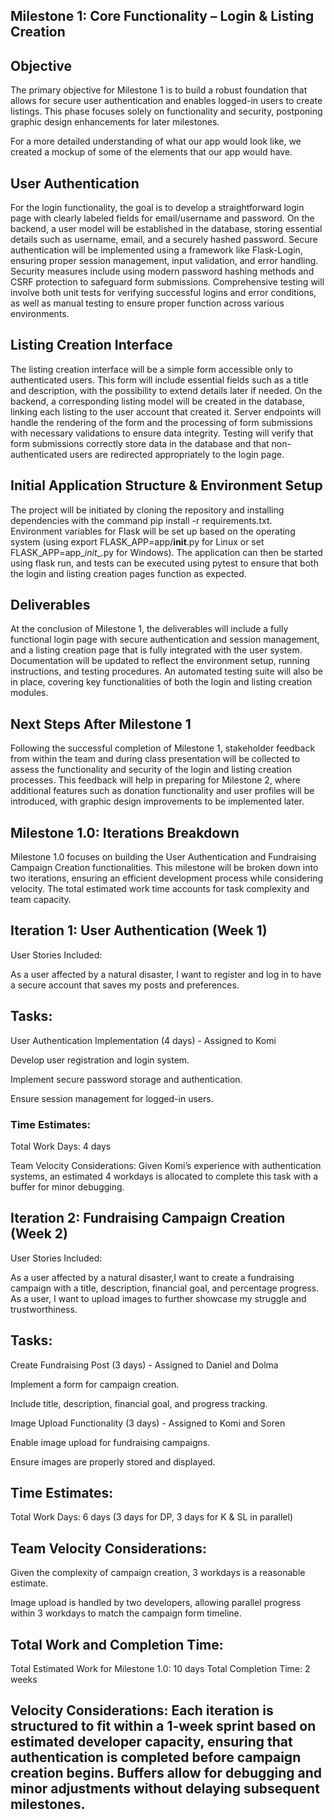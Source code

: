 ## Milestone 1: Core Functionality – Login & Listing Creation

## Objective

The primary objective for Milestone 1 is to build a robust foundation that allows for secure user authentication and enables logged-in users to create listings. This phase focuses solely on functionality and security, postponing graphic design enhancements for later milestones.

For a more detailed understanding of what our app would look like, we created a mockup of some of the elements that our app would have.


## User Authentication
For the login functionality, the goal is to develop a straightforward login page with clearly labeled fields for email/username and password. On the backend, a user model will be established in the database, storing essential details such as username, email, and a securely hashed password. Secure authentication will be implemented using a framework like Flask-Login, ensuring proper session management, input validation, and error handling. Security measures include using modern password hashing methods and CSRF protection to safeguard form submissions. Comprehensive testing will involve both unit tests for verifying successful logins and error conditions, as well as manual testing to ensure proper function across various environments.

## Listing Creation Interface

The listing creation interface will be a simple form accessible only to authenticated users. This form will include essential fields such as a title and description, with the possibility to extend details later if needed. On the backend, a corresponding listing model will be created in the database, linking each listing to the user account that created it. Server endpoints will handle the rendering of the form and the processing of form submissions with necessary validations to ensure data integrity. Testing will verify that form submissions correctly store data in the database and that non-authenticated users are redirected appropriately to the login page.

## Initial Application Structure & Environment Setup

The project will be initiated by cloning the repository and installing dependencies with the command pip install -r requirements.txt. Environment variables for Flask will be set up based on the operating system (using export FLASK_APP=app/__init__.py for Linux or set FLASK_APP=app\__init__.py for Windows). The application can then be started using flask run, and tests can be executed using pytest to ensure that both the login and listing creation pages function as expected.

## Deliverables

At the conclusion of Milestone 1, the deliverables will include a fully functional login page with secure authentication and session management, and a listing creation page that is fully integrated with the user system. Documentation will be updated to reflect the environment setup, running instructions, and testing procedures. An automated testing suite will also be in place, covering key functionalities of both the login and listing creation modules.

## Next Steps After Milestone 1

Following the successful completion of Milestone 1, stakeholder feedback from within the team and during class presentation will be collected to assess the functionality and security of the login and listing creation processes. This feedback will help in preparing for Milestone 2, where additional features such as donation functionality and user profiles will be introduced, with graphic design improvements to be implemented later.

## Milestone 1.0: Iterations Breakdown
Milestone 1.0 focuses on building the User Authentication and Fundraising Campaign Creation functionalities. This milestone will be broken down into two iterations, ensuring an efficient development process while considering velocity. The total estimated work time accounts for task complexity and team capacity.

## Iteration 1: User Authentication (Week 1)

User Stories Included:

As a user affected by a natural disaster, I want to register and log in to have a secure account that saves my posts and preferences.

## Tasks:

User Authentication Implementation (4 days) - Assigned to Komi

Develop user registration and login system.

Implement secure password storage and authentication.

Ensure session management for logged-in users.

### Time Estimates:
Total Work Days: 4 days

Team Velocity Considerations: Given Komi’s experience with authentication systems, an estimated 4 workdays is allocated to complete this task with a buffer for minor debugging.

## Iteration 2: Fundraising Campaign Creation (Week 2)

User Stories Included:

As a user affected by a natural disaster,I want to create a fundraising campaign with a title, description, financial goal, and percentage progress.
As a user, I want to upload images to further showcase my struggle and trustworthiness.

## Tasks:
Create Fundraising Post (3 days) - Assigned to Daniel and Dolma

Implement a form for campaign creation.

Include title, description, financial goal, and progress tracking.

Image Upload Functionality (3 days) - Assigned to Komi and Soren

Enable image upload for fundraising campaigns.

Ensure images are properly stored and displayed.

## Time Estimates:
Total Work Days: 6 days (3 days for DP, 3 days for K & SL in parallel)

## Team Velocity Considerations:
Given the complexity of campaign creation, 3 workdays is a reasonable estimate.

Image upload is handled by two developers, allowing parallel progress within 3 workdays to match the campaign form timeline.

## Total Work and Completion Time:
Total Estimated Work for Milestone 1.0: 10 days
Total Completion Time: 2 weeks

## Velocity Considerations: Each iteration is structured to fit within a 1-week sprint based on estimated developer capacity, ensuring that authentication is completed before campaign creation begins. Buffers allow for debugging and minor adjustments without delaying subsequent milestones.



